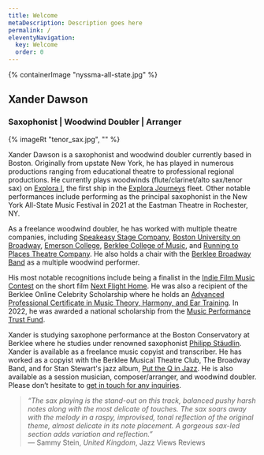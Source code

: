 ```yaml
---
title: Welcome
metaDescription: Description goes here
permalink: /
eleventyNavigation:
  key: Welcome
  order: 0
---
```


<section class="section">
    {% containerImage "nyssma-all-state.jpg" %}
    <article class="content">

## Xander Dawson

### Saxophonist | Woodwind Doubler | Arranger

{% imageRt "tenor_sax.jpg", "" %}

Xander Dawson is a saxophonist and woodwind doubler currently based in Boston. Originally from upstate New York, he has played in numerous productions ranging from educational theatre to professional regional productions. He currently plays woodwinds (flute/clarinet/alto sax/tenor sax) on [Explora I](https://explorajourneys.com/us/en/ships), the first ship in the [Explora Journeys](https://explorajourneys.com/) fleet. Other notable performances include performing as the principal saxophonist in the New York All-State Music Festival in 2021 at the Eastman Theatre in Rochester, NY.

As a freelance woodwind doubler, he has worked with multiple theatre companies, including [Speakeasy Stage Company](https://speakeasystage.com/), [Boston University on Broadway](http://bostonuniversityonbroadway.com/), [Emerson College](https://emerson.edu/), [Berklee College of Music](https://www.berklee.edu/), and [Running to Places Theatre Company](https://www.runningtoplaces.org/). He also holds a chair with the [Berklee Broadway Band](https://www.instagram.com/the_broadway_band) as a multiple woodwind performer.

His most notable recognitions include being a finalist in the [Indie Film Music Contest](https://indiefilmmusiccontest.com/previous-competitions/) on the short film [Next Flight Home](https://www.youtube.com/watch?v=jfeoLomVH_M). He was also a recipient of the Berklee Online Celebrity Scholarship where he holds an [Advanced Professional Certificate in Music Theory, Harmony, and Ear Training](https://online.berklee.edu/certificates/theory-harmony-ear-training-advanced-professional). In 2022, he was awarded a national scholarship from the [Music Performance Trust Fund](https://musicpf.org/).

Xander is studying saxophone performance at the Boston Conservatory at Berklee where he studies under renowned saxophonist [Philipp Stäudlin](https://bostonconservatory.berklee.edu/directory/philipp-st%C3%A4udlin). Xander is available as a freelance music copyist and transcriber. He has worked as a copyist with the Berklee Musical Theatre Club, The Broadway Band, and for Stan Stewart's jazz album, [Put the Q in Jazz](https://muz4now.com/2022/jazz-quintet-release-put-the-q-in-jazz/). He is also available as a session musician, composer/arranger, and woodwind doubler. Please don’t hesitate to [get in touch for any inquiries](/contact/).

<blockquote><i>“The sax playing is the stand-out on this track, balanced pushy harsh notes along with the most delicate of touches. The sax soars away with the melody in a raspy, improvised, tonal reflection of the original theme, almost delicate in its note placement. A gorgeous sax-led section adds variation and reflection.”</i><br />— Sammy Stein, <i>United Kingdom</i>, Jazz Views Reviews</blockquote>
